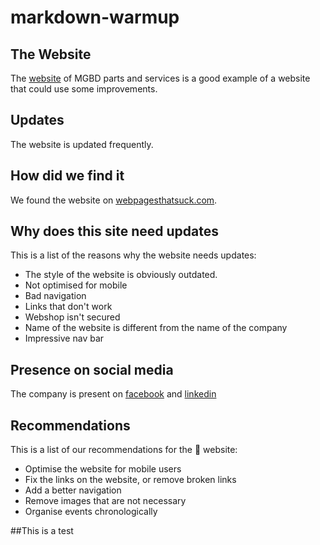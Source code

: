 # markdown-warmup

## The Website

The [website](http://www.roverp6cars.com/) of MGBD parts and services is a good example of a website that could use some improvements.

## Updates

The website is updated frequently.

## How did we find it

We found the website on [webpagesthatsuck.com](http://www.webpagesthatsuck.com/worst-over-the-top-websites-of-2014.html).

## Why does this site need updates

This is a list of the reasons why the website needs updates:

* The style of the website is obviously outdated.
* Not optimised for mobile
* Bad navigation
* Links that don't work
* Webshop isn't secured
* Name of the website is different from the name of the company
* Impressive nav bar


## Presence on social media

The company is present on [facebook](https://www.facebook.com/roverp6parts) and [linkedin](https://www.linkedin.com/company/mgbd-parts/)

## Recommendations

This is a list of our recommendations for the :poop: website:

* Optimise the website for mobile users
* Fix the links on the website, or remove broken links
* Add a better navigation
* Remove images that are not necessary
* Organise events chronologically

##This is a test
